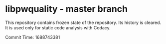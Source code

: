 # libpwquality - master branch

This repository contains frozen state of the repository.
Its history is cleared. It is used only for static code
analysis with Codacy.

Commit Time: 1688743381